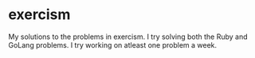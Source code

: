 # exercism
My solutions to the problems in exercism. 
 I try solving both the Ruby and GoLang problems. I try working on atleast one problem a week.
